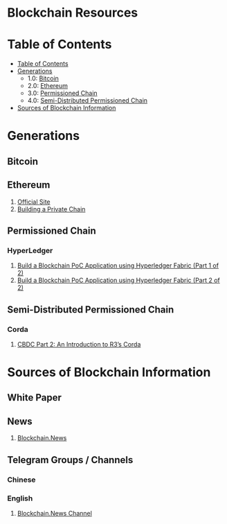 # Blockchain Resources
Table of Contents
=================
   * [Table of Contents](#table-of-contents)
   * [Generations](#blockchain-changes)
      * 1.0: [Bitcoin](#bitcoin)
      * 2.0: [Ethereum](#ethereum)
      * 3.0: [Permissioned Chain](#permissioned-chain)
      * 4.0: [Semi-Distributed Permissioned Chain](#semo-distributed-permissioned-chain)
   * [Sources of Blockchain Information](#sources-of-blockchain-information)
     
# Generations
## Bitcoin
## Ethereum
1. [Official Site](https://www.ethereum.org/)
1. [Building a Private Chain](https://medium.com/blockchainbistro/set-up-a-private-ethereum-blockchain-and-deploy-your-first-solidity-smart-contract-on-the-caa8334c343d)
## Permissioned Chain
### HyperLedger
1. [Build a Blockchain PoC Application using Hyperledger Fabric (Part 1 of 2)](https://blockchain.news/Post?id=55e9afea-12ca-47e5-b4da-d9f16851f496)
1. [Build a Blockchain PoC Application using Hyperledger Fabric (Part 2 of 2)](https://blockchain.news/Post?id=Build-a-Blockchain-PoC-Application-using-Hyperledger-Fabric-Series-2-of-2-3e0387d3-62eb-4631-adaf-1b37683c80af)
## Semi-Distributed Permissioned Chain
### Corda
1. [CBDC Part 2: An Introduction to R3’s Corda](https://blockchain.news/Post?id=80d4f9d2-ce9f-4dbb-8cae-cd582676083a)
# Sources of Blockchain Information
## White Paper
## News
1. [Blockchain.News](https://blockchain.news)
## Telegram Groups / Channels
### Chinese
### English
1. [Blockchain.News Channel](https://t.me/blockchainnewsofficial)
